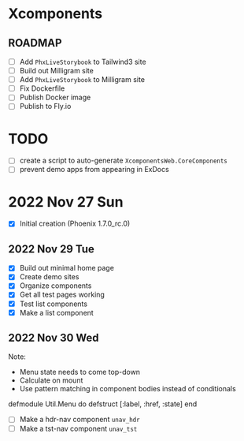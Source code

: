 # Xcomponents 

## ROADMAP 

- [ ] Add `PhxLiveStorybook` to Tailwind3 site 
- [ ] Build out Milligram site 
- [ ] Add `PhxLiveStorybook` to Milligram site 
- [ ] Fix Dockerfile 
- [ ] Publish Docker image 
- [ ] Publish to Fly.io 

# TODO 

- [ ] create a script to auto-generate `XcomponentsWeb.CoreComponents`
- [ ] prevent demo apps from appearing in ExDocs 

# 2022 Nov 27 Sun

- [x] Initial creation (Phoenix 1.7.0_rc.0)

## 2022 Nov 29 Tue

- [x] Build out minimal home page 
- [x] Create demo sites 
- [x] Organize components 
- [x] Get all test pages working 
- [x] Test list components 
- [x] Make a list component 

## 2022 Nov 30 Wed

Note:
- Menu state needs to come top-down 
- Calculate on mount
- Use pattern matching in component bodies instead of conditionals

defmodule Util.Menu do 
  defstruct [:label, :href, :state]
end

- [ ] Make a hdr-nav component `unav_hdr` 
- [ ] Make a tst-nav component `unav_tst` 
